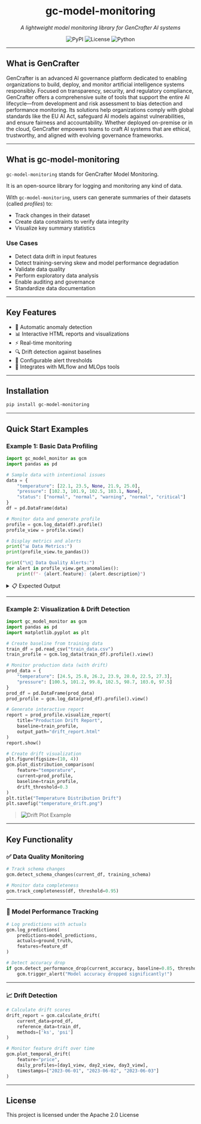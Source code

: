 <div align="center">

# gc-model-monitoring

*A lightweight model monitoring library for GenCrafter AI systems*

![PyPI](https://img.shields.io/pypi/v/gc-model-monitoring)
![License](https://img.shields.io/badge/License-Apache%202.0-blue.svg)
![Python](https://img.shields.io/badge/python-%3E%3D3.7-blue)

</div>

---

## What is GenCrafter

GenCrafter is an advanced AI governance platform dedicated to enabling organizations to build, deploy, and monitor artificial intelligence systems responsibly. Focused on transparency, security, and regulatory compliance, GenCrafter offers a comprehensive suite of tools that support the entire AI lifecycle—from development and risk assessment to bias detection and performance monitoring. Its solutions help organizations comply with global standards like the EU AI Act, safeguard AI models against vulnerabilities, and ensure fairness and accountability. Whether deployed on-premise or in the cloud, GenCrafter empowers teams to craft AI systems that are ethical, trustworthy, and aligned with evolving governance frameworks.

---

## What is gc-model-monitoring

`gc-model-monitoring` stands for GenCrafter Model Monitoring.

It is an open-source library for logging and monitoring any kind of data.

With `gc-model-monitoring`, users can generate summaries of their datasets (called *profiles*) to:

* Track changes in their dataset
* Create data constraints to verify data integrity
* Visualize key summary statistics

### Use Cases

* Detect data drift in input features
* Detect training-serving skew and model performance degradation
* Validate data quality
* Perform exploratory data analysis
* Enable auditing and governance
* Standardize data documentation

---

## Key Features

* 🚨 Automatic anomaly detection
* 📊 Interactive HTML reports and visualizations
* ⚡️ Real-time monitoring
* 🔍 Drift detection against baselines
* 🔧 Configurable alert thresholds
* 🤝 Integrates with MLflow and MLOps tools

---

## Installation

```bash
pip install gc-model-monitoring
```

---

## Quick Start Examples

### Example 1: Basic Data Profiling

```python
import gc_model_monitor as gcm
import pandas as pd

# Sample data with intentional issues
data = {
    "temperature": [22.1, 23.5, None, 21.9, 25.0],
    "pressure": [102.3, 101.9, 102.5, 103.1, None],
    "status": ["normal", "normal", "warning", "normal", "critical"]
}
df = pd.DataFrame(data)

# Monitor data and generate profile
profile = gcm.log_data(df).profile()
profile_view = profile.view()

# Display metrics and alerts
print("📊 Data Metrics:")
print(profile_view.to_pandas())

print("\n🚨 Data Quality Alerts:")
for alert in profile_view.get_anomalies():
    print(f"- {alert.feature}: {alert.description}")
```

<details>
<summary>📋 Expected Output</summary>

```
📊 Data Metrics:
              column    null_count  completeness   min     max     mean   distinct_count
0        temperature           1          0.80   21.9    25.0   23.125         None
1           pressure           1          0.80  101.9   103.1  102.45         None
2             status           0          1.00    N/A     N/A     N/A             3

🚨 Data Quality Alerts:
- temperature: 1 missing values (20%)
- pressure: 1 missing values (20%)
```

</details>

---

### Example 2: Visualization & Drift Detection

```python
import gc_model_monitor as gcm
import pandas as pd
import matplotlib.pyplot as plt

# Create baseline from training data
train_df = pd.read_csv("train_data.csv")
train_profile = gcm.log_data(train_df).profile().view()

# Monitor production data (with drift)
prod_data = {
    "temperature": [24.5, 25.8, 26.2, 23.9, 28.0, 22.5, 27.3],
    "pressure": [100.5, 101.2, 99.8, 102.5, 98.7, 103.0, 97.5]
}
prod_df = pd.DataFrame(prod_data)
prod_profile = gcm.log_data(prod_df).profile().view()

# Generate interactive report
report = prod_profile.visualize_report(
    title="Production Drift Report",
    baseline=train_profile,
    output_path="drift_report.html"
)
report.show()

# Create drift visualization
plt.figure(figsize=(10, 4))
gcm.plot_distribution_comparison(
    feature="temperature",
    current=prod_profile,
    baseline=train_profile,
    drift_threshold=0.3
)
plt.title("Temperature Distribution Drift")
plt.savefig("temperature_drift.png")
```

> ![Drift Plot Example](https://i.imgur.com/sample_drift_plot.png)

---

## Key Functionality

### ✅ Data Quality Monitoring

```python
# Track schema changes
gcm.detect_schema_changes(current_df, training_schema)

# Monitor data completeness
gcm.track_completeness(df, threshold=0.95)
```

---

### 🎯 Model Performance Tracking

```python
# Log predictions with actuals
gcm.log_predictions(
    predictions=model_predictions,
    actuals=ground_truth,
    features=feature_df
)

# Detect accuracy drop
if gcm.detect_performance_drop(current_accuracy, baseline=0.85, threshold=0.05):
    gcm.trigger_alert("Model accuracy dropped significantly!")
```

---

### 📈 Drift Detection

```python
# Calculate drift scores
drift_report = gcm.calculate_drift(
    current_data=prod_df,
    reference_data=train_df,
    methods=['ks', 'psi']
)

# Monitor feature drift over time
gcm.plot_temporal_drift(
    feature="price",
    daily_profiles=[day1_view, day2_view, day3_view],
    timestamps=["2023-06-01", "2023-06-02", "2023-06-03"]
)
```

---

## License

This project is licensed under the Apache 2.0 License
